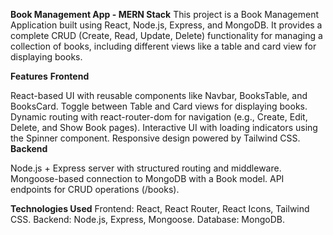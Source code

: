 **Book Management App - MERN Stack**
This project is a Book Management Application built using React, Node.js, Express, and MongoDB. It provides a complete CRUD (Create, Read, Update, Delete) functionality for managing a collection of books, including different views like a table and card view for displaying books.

**Features**
**Frontend**

React-based UI with reusable components like Navbar, BooksTable, and BooksCard.
Toggle between Table and Card views for displaying books.
Dynamic routing with react-router-dom for navigation (e.g., Create, Edit, Delete, and Show Book pages).
Interactive UI with loading indicators using the Spinner component.
Responsive design powered by Tailwind CSS.
**Backend**

Node.js + Express server with structured routing and middleware.
Mongoose-based connection to MongoDB with a Book model.
API endpoints for CRUD operations (/books).

**Technologies Used**
Frontend: React, React Router, React Icons, Tailwind CSS.
Backend: Node.js, Express, Mongoose.
Database: MongoDB.
